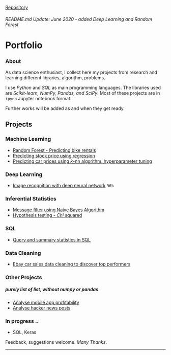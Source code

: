 

[Repository](https://github.com/deesci/Portfolio)

###### README.md  _Update: June 2020 - 	added Deep Learning and Random Forest_

# Portfolio


### About

As data science enthusiast, I collect here my projects from research and learning different libraries, algorithm, problems. 

I use *Python* and *SQL* as main programming languages. The libraries used are *Scikit-learn, NumPy, Pandas, and SciPy*. Most of these projects are in `ipynb` Jupyter notebook format. 

Further works will be added as and when they get ready. 

 
  
 ## Projects   
	

### Machine Learning

- [Random Forest - Predicting bike rentals](https://github.com/deesci/Portfolio/blob/master/Project_Rental_Prediction_Random_Forest.ipynb) 
- [Predicting stock price using regression](https://github.com/deesci/Portfolio/blob/master/Predict_stock_prices.ipynb) 
- [Predicting car prices using *k*-nn algorithm, hyperparameter tuning](https://github.com/deesci/Portfolio/blob/master/Project07_MachineLearning.ipynb) 
   


### Deep Learning

- [Image recognition with deep neural network](https://github.com/deesci/Portfolio/blob/master/Project_DeepLearning.ipynb) `96%`


### Inferential Statistics 

- [Message filter using Naive Bayes Algorithm](https://github.com/deesci/Portfolio/blob/master/Project05.ipynb) 
- [Hypothesis testing - _Chi_ squared](https://github.com/deesci/Portfolio/blob/master/Project06.ipynb)



### SQL

- [Query and summary statistics in SQL](https://github.com/deesci/Portfolio/blob/master/Project04.ipynb)


### Data Cleaning

- [Ebay car sales data cleaning to discover top performers](https://github.com/deesci/Portfolio/blob/master/Project03.ipynb)


### Other Projects

##### purely list of list, without numpy or pandas

- [Analyse mobile app profitability](https://github.com/deesci/Portfolio/blob/master/Project01.ipynb) 
- [Analyse hacker news posts](https://github.com/deesci/Portfolio/blob/master/Project02.ipynb)




### In progress ..

- SQL, Keras 



Feedback, suggestions welcome. _Many Thanks_.

---